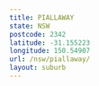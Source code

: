 ```yaml
---
title: PIALLAWAY
state: NSW
postcode: 2342
latitude: -31.155223
longitude: 150.54907
url: /nsw/piallaway/
layout: suburb
---
```

